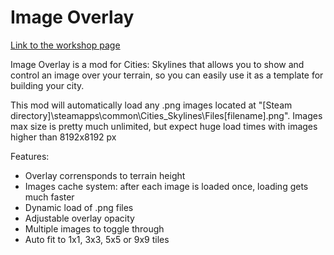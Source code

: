 # Image Overlay

[Link to the workshop page](https://steamcommunity.com/sharedfiles/filedetails/?id=814102166)

Image Overlay is a mod for Cities: Skylines that allows you to show and control an image over your terrain, so you can easily use it as a template for building your city. 

This mod will automatically load any .png images located at "[Steam directory]\steamapps\common\Cities_Skylines\Files\[filename].png".
Images max size is pretty much unlimited, but expect huge load times with images higher than 8192x8192 px

Features:
  * Overlay corrensponds to terrain height
  * Images cache system: after each image is loaded once, loading gets much faster
  * Dynamic load of .png files
  * Adjustable overlay opacity 
  * Multiple images to toggle through 
  * Auto fit to 1x1, 3x3, 5x5 or 9x9 tiles
